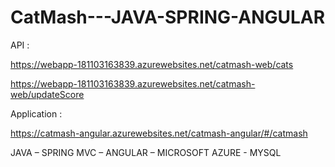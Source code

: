 # CatMash---JAVA-SPRING-ANGULAR

API : 

https://webapp-181103163839.azurewebsites.net/catmash-web/cats

https://webapp-181103163839.azurewebsites.net/catmash-web/updateScore

Application :

https://catmash-angular.azurewebsites.net/catmash-angular/#/catmash

JAVA – SPRING MVC – ANGULAR – MICROSOFT AZURE - MYSQL
